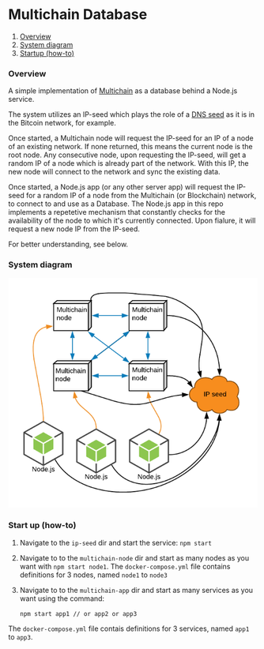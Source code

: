 # Multichain Database

1. [Overview](#overview)
2. [System diagram](#system-diagram)
3. [Startup (how-to)](#startup)

### Overview <a name="overview"></a>
A simple implementation of [Multichain](https://www.multichain.com/) as a database behind a Node.js service.

The system utilizes an IP-seed which plays the role of a [DNS seed](https://bitcoin.org/en/glossary/dns-seed) as it is in the Bitcoin network, for example.

Once started, a Multichain node will request the IP-seed for an IP of a node of an existing network. If none returned, this means the current node is the root node. Any consecutive node, upon requesting the IP-seed, will get a random IP of a node which is already part of the network. With this IP, the new node will connect to the network and sync the existing data.

Once started, a Node.js app (or any other server app) will request the IP-seed for a random IP of a node from the Multichain (or Blockchain) network, to connect to and use as a Database. The Node.js app in this repo implements a repetetive mechanism that constantly checks for the availability of the node to which it's currently connected. Upon fialure, it will request a new node IP from the IP-seed.

For better understanding, see below.

### System diagram <a name="system-diagram"></a>
![System overview diagram](system_schema_strv_pres.png)

### Start up (how-to) <a name="startup"></a>
1. Navigate to the `ip-seed` dir and start the service: `npm start`
2. Navigate to to the `multichain-node` dir and start as many nodes as you want with `npm start node1`. The `docker-compose.yml` file contains definitions for 3 nodes, named `node1` to `node3`
3. Navigate to to the `multichain-app` dir and start as many services as you want using the command: 

	```
	npm start app1 // or app2 or app3
	```	
	
 The `docker-compose.yml` file contais definitions for 3 services, named `app1` to `app3`.